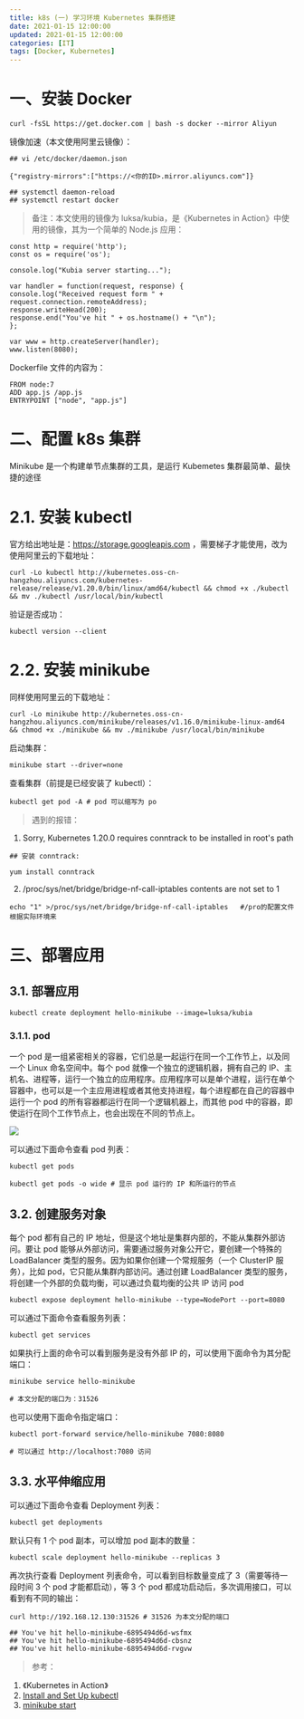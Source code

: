 ```yaml
---
title: k8s (一) 学习环境 Kubernetes 集群搭建
date: 2021-01-15 12:00:00
updated: 2021-01-15 12:00:00
categories: [IT]
tags: [Docker, Kubernetes]
---
```


# 一、安装 Docker

```curl -fsSL https://get.docker.com | bash -s docker --mirror Aliyun```

镜像加速（本文使用阿里云镜像）：

```
## vi /etc/docker/daemon.json

{"registry-mirrors":["https://<你的ID>.mirror.aliyuncs.com"]}

## systemctl daemon-reload
## systemctl restart docker
```

> 备注：本文使用的镜像为 luksa/kubia，是《Kubernetes in Action》中使用的镜像，其为一个简单的 Node.js 应用：

```
const http = require('http');
const os = require('os');

console.log("Kubia server starting...");

var handler = function(request, response) {
console.log("Received request form " + request.connection.remoteAddress);
response.writeHead(200);
response.end("You've hit " + os.hostname() + "\n");
};

var www = http.createServer(handler);
www.listen(8080);
```

Dockerfile 文件的内容为：

```
FROM node:7
ADD app.js /app.js
ENTRYPOINT ["node", "app.js"]
```

# 二、配置 k8s 集群

Minikube 是一个构建单节点集群的工具，是运行 Kubemetes 集群最简单、最快捷的途径

# 2.1. 安装 kubectl

官方给出地址是：https://storage.googleapis.com ，需要梯子才能使用，改为使用阿里云的下载地址：

```curl -Lo kubectl http://kubernetes.oss-cn-hangzhou.aliyuncs.com/kubernetes-release/release/v1.20.0/bin/linux/amd64/kubectl && chmod +x ./kubectl && mv ./kubectl /usr/local/bin/kubectl```

验证是否成功：

```kubectl version --client```

# 2.2. 安装 minikube

同样使用阿里云的下载地址：

```curl -Lo minikube http://kubernetes.oss-cn-hangzhou.aliyuncs.com/minikube/releases/v1.16.0/minikube-linux-amd64 && chmod +x ./minikube && mv ./minikube /usr/local/bin/minikube```

启动集群：

```minikube start --driver=none```

查看集群（前提是已经安装了 kubectl）：

```kubectl get pod -A # pod 可以缩写为 po```

> 遇到的报错：

1. Sorry, Kubernetes 1.20.0 requires conntrack to be installed in root's path

```
## 安装 conntrack:

yum install conntrack
```

2. /proc/sys/net/bridge/bridge-nf-call-iptables contents are not set to 1

```echo "1" >/proc/sys/net/bridge/bridge-nf-call-iptables   #/pro的配置文件根据实际环境来```

# 三、部署应用

## 3.1. 部署应用

```kubectl create deployment hello-minikube --image=luksa/kubia```

### 3.1.1. pod

一个 pod 是一组紧密相关的容器，它们总是一起运行在同一个工作节上，以及同一个 Linux 命名空间中。每个 pod 就像一个独立的逻辑机器，拥有自己的 IP、主机名、进程等，运行一个独立的应用程序。应用程序可以是单个进程，运行在单个容器中，也可以是一个主应用进程或者其他支持进程，每个进程都在自己的容器中运行一个 pod 的所有容器都运行在同一个逻辑机器上，而其他  pod 中的容器，即使运行在同个工作节点上，也会出现在不同的节点上。

![](https://victorblog.nos-eastchina1.126.net/2120/1/pod.png)

可以通过下面命令查看 pod 列表：

```
kubectl get pods

kubectl get pods -o wide # 显示 pod 运行的 IP 和所运行的节点
```

## 3.2. 创建服务对象

每个 pod 都有自己的 IP 地址，但是这个地址是集群内部的，不能从集群外部访问。要让 pod 能够从外部访问，需要通过服务对象公开它，要创建一个特殊的 LoadBalancer 类型的服务。因为如果你创建一个常规服务（一个 ClusterIP 服务），比如 pod，它只能从集群内部访问。通过创建 LoadBalancer 类型的服务，将创建一个外部的负载均衡，可以通过负载均衡的公共 IP 访问 pod

```kubectl expose deployment hello-minikube --type=NodePort --port=8080```

可以通过下面命令查看服务列表：

```kubectl get services```

如果执行上面的命令可以看到服务是没有外部 IP 的，可以使用下面命令为其分配端口：

```
minikube service hello-minikube

# 本文分配的端口为：31526
```

也可以使用下面命令指定端口：

```
kubectl port-forward service/hello-minikube 7080:8080

# 可以通过 http://localhost:7080 访问
```

## 3.3. 水平伸缩应用


可以通过下面命令查看 Deployment 列表：

```kubectl get deployments```

默认只有 1 个 pod 副本，可以增加 pod 副本的数量：

```kubectl scale deployment hello-minikube --replicas 3```

再次执行查看 Deployment 列表命令，可以看到目标数量变成了 3（需要等待一段时间 3 个 pod 才能都启动），等 3 个 pod 都成功启动后，多次调用接口，可以看到有不同的输出：

```
curl http://192.168.12.130:31526 # 31526 为本文分配的端口

## You've hit hello-minikube-6895494d6d-wsfmx
## You've hit hello-minikube-6895494d6d-cbsnz
## You've hit hello-minikube-6895494d6d-rvgvw
```



> 参考：

1. 《Kubernetes in Action》
1. [Install and Set Up kubectl](https://kubernetes.io/docs/tasks/tools/install-kubectl/)
1. [minikube start](https://minikube.sigs.k8s.io/docs/start/)
















